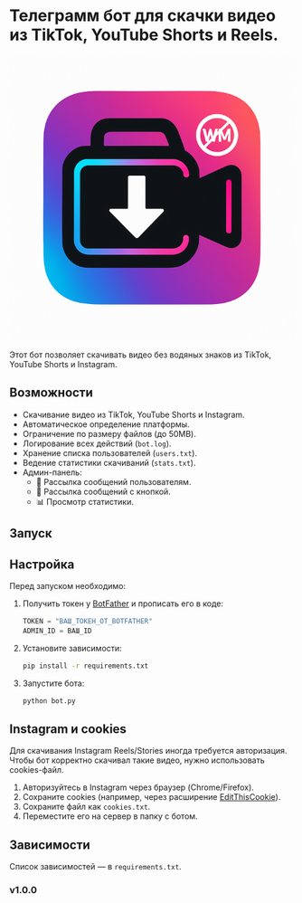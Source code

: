 # Телеграмм бот для скачки видео из TikTok, YouTube Shorts и Reels.

![Логотип бота](https://github.com/vtslynet-cyber/tiktok-youtube-downloader-tg-bot/blob/main/logobot.png)

Этот бот позволяет скачивать видео без водяных знаков из TikTok, YouTube Shorts и Instagram.

## Возможности
- Скачивание видео из TikTok, YouTube Shorts и Instagram.
- Автоматическое определение платформы.
- Ограничение по размеру файлов (до 50MB).
- Логирование всех действий (`bot.log`).
- Хранение списка пользователей (`users.txt`).
- Ведение статистики скачиваний (`stats.txt`).
- Админ-панель:
  - 📢 Рассылка сообщений пользователям.
  - 📢 Рассылка сообщений с кнопкой.
  - 📊 Просмотр статистики.

## Запуск
## Настройка
Перед запуском необходимо:

1. Получить токен у [BotFather](https://t.me/BotFather) и прописать его в коде:
   ```python
   TOKEN = "ВАШ_ТОКЕН_ОТ_BOTFATHER"
   ADMIN_ID = ВАШ_ID
   ```

2. Установите зависимости:
   ```bash
   pip install -r requirements.txt
   ```

2. Запустите бота:
   ```bash
   python bot.py
   ```

## Instagram и cookies

Для скачивания Instagram Reels/Stories иногда требуется авторизация.  
Чтобы бот корректно скачивал такие видео, нужно использовать cookies-файл.

1. Авторизуйтесь в Instagram через браузер (Chrome/Firefox).
2. Сохраните cookies (например, через расширение [EditThisCookie](https://chrome.google.com/webstore/detail/editthiscookie/fngmhnnpilhplaeedifhccceomclgfbg)).
3. Сохраните файл как `cookies.txt`.
4. Переместите его на сервер в папку с ботом.

## Зависимости
Список зависимостей — в `requirements.txt`.

### v1.0.0
